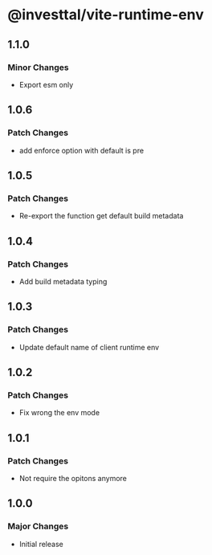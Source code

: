 # @investtal/vite-runtime-env

## 1.1.0

### Minor Changes

- Export esm only

## 1.0.6

### Patch Changes

- add enforce option with default is pre

## 1.0.5

### Patch Changes

- Re-export the function get default build metadata

## 1.0.4

### Patch Changes

- Add build metadata typing

## 1.0.3

### Patch Changes

- Update default name of client runtime env

## 1.0.2

### Patch Changes

- Fix wrong the env mode

## 1.0.1

### Patch Changes

- Not require the opitons anymore

## 1.0.0

### Major Changes

- Initial release
